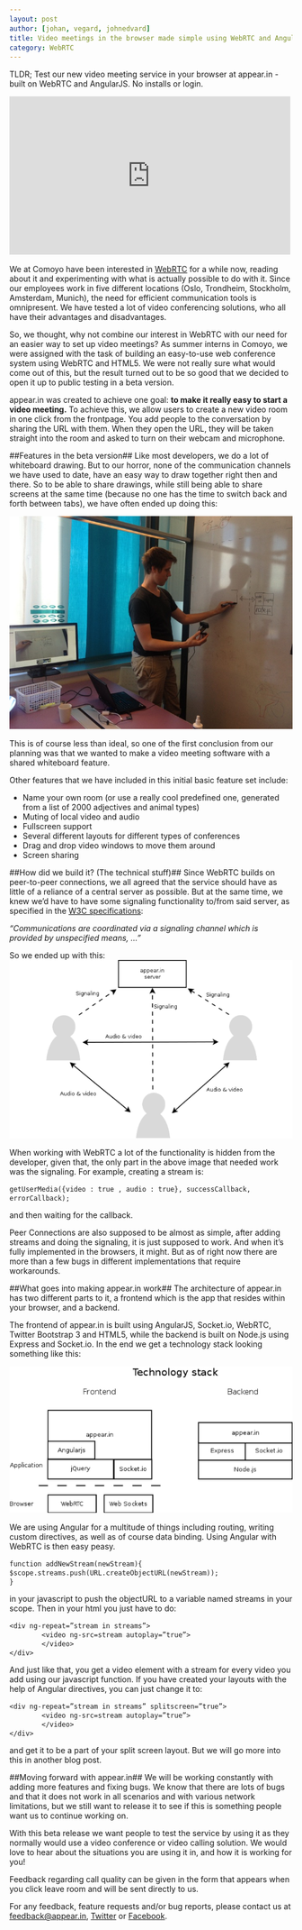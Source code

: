```yaml
---
layout: post
author: [johan, vegard, johnedvard]
title: Video meetings in the browser made simple using WebRTC and AngularJS
category: WebRTC
---
```

TLDR; Test our new video meeting service in your browser at appear.in - built on WebRTC and AngularJS. No installs or login.

<iframe src="http://www.youtube.com/embed/FWPNQAoatvg" width="500" height="281" frameborder="0"></iframe> 

We at Comoyo have been interested in [WebRTC](http://www.w3.org) for a while now, reading about it and experimenting with what is actually possible to do with it. Since our employees work in five different locations (Oslo, Trondheim, Stockholm, Amsterdam, Munich), the need for efficient communication tools is omnipresent. We have tested a lot of video conferencing solutions, who all have their advantages and disadvantages. 

So, we thought, why not combine our interest in WebRTC with our need for an easier way to set up video meetings? As summer interns in Comoyo, we were assigned with the task of building an easy-to-use web conference system using WebRTC and HTML5. We were not really sure what would come out of this, but the result turned out to be so good that we decided to open it up to public testing in a beta version.

appear.in was created to achieve one goal: **to make it really easy to start a video meeting.** To achieve this, we allow users to create a new video room in one click from the frontpage. You add people to the conversation by sharing the URL with them. When they open the URL, they will be taken straight into the room and asked to turn on their webcam and microphone. 

##Features in the beta version##
Like most developers, we do a lot of whiteboard drawing. But to our horror, none of the communication channels we have used to date, have an easy way to draw together right then and there. So to be able to share drawings, while still being able to share screens at the same time (because no one has the time to switch back and forth between tabs), we have often ended up doing this:

<img src="/assets/img/posts/appear-in/whiteboard.JPG" alt="Manual whiteboard drawing in video conference">

This is of course less than ideal, so one of the first conclusion from our planning was that we wanted to make a video meeting software with a shared whiteboard feature.

Other features that we have included in this initial basic feature set include: 
- Name your own room (or use a really cool predefined one, generated from a list of 2000 adjectives and animal types)
- Muting of local video and audio
- Fullscreen support
- Several different layouts for different types of conferences
- Drag and drop video windows to move them around
- Screen sharing

##How did we build it? (The technical stuff)## 
Since WebRTC builds on peer-to-peer connections, we all agreed that the service should have as little of a reliance of a central server as possible. But at the same time, we knew we’d have to have some signaling functionality to/from said server, as specified in the [W3C specifications](http://www.w3.org/TR/webrtc/): 

<cite>“Communications are coordinated via a signaling channel which is provided by unspecified means, …”</cite>

So we ended up with this:
<img src="/assets/img/posts/appear-in/simple.png" alt="signaling drawing appear.in">

When working with WebRTC a lot of the functionality is hidden from the developer, given that, the only part in the above image that needed work was the signaling. For example, creating a stream is:

	getUserMedia({video : true , audio : true}, successCallback, errorCallback);

and then waiting for the callback.

Peer Connections are also supposed to be almost as simple, after adding streams and doing the signaling, it is just supposed to work. And when it’s fully implemented in the browsers, it might. But as of right now there are more than a few bugs in different implementations that require workarounds.

##What goes into making appear.in work##
The architecture of appear.in has two different parts to it, a frontend which is the app that resides within your browser, and a backend.

The frontend of appear.in is built using AngularJS, Socket.io, WebRTC, Twitter Bootstrap 3 and HTML5, while the backend is built on Node.js using Express and Socket.io. In the end we get a technology stack looking something like this:

<img src="/assets/img/posts/appear-in/techstack.png" alt="architecture drawing appear.in">

We are using Angular for a multitude of things including routing, writing custom directives, as well as of course data binding. Using Angular with WebRTC is then easy peasy.

	function addNewStream(newStream){
	$scope.streams.push(URL.createObjectURL(newStream));
	}

in your javascript to push the objectURL to a variable named streams in your scope. Then in your html you just have to do:

	<div ng-repeat=”stream in streams”>
			<video ng-src=stream autoplay=”true”>
			</video>
	</div>

And just like that, you get a video element with a stream for every video you add using our javascript function. If you have created your layouts with the help of Angular directives, you can just change it to:

	<div ng-repeat=”stream in streams” splitscreen=”true”>
			<video ng-src=stream autoplay=”true”>
			</video>
	</div>

and get it to be a part of your split screen layout. But we will go more into this in another blog post. 

##Moving forward with appear.in##
We will be working constantly with adding more features and fixing bugs. We know that there are lots of bugs and that it does not work in all scenarios and with various network limitations, but we still want to release it to see if this is something people want us to continue working on. 

With this beta release we want people to test the service by using it as they normally would use a video conference or video calling solution. We would love to hear about the situations you are using it in, and how it is working for you! 

Feedback regarding call quality can be given in the form that appears when you click leave room and will be sent directly to us. 

For any feedback, feature requests and/or bug reports, please contact us at [feedback@appear.in](mailto:feedback@appear.in), [Twitter](https://twitter.com/appear_in) or [Facebook](https://www.facebook.com/appear.in.video). 
 
